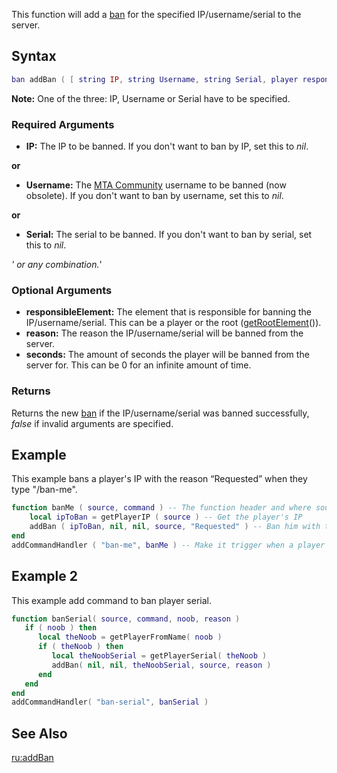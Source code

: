 This function will add a [ban](/docs/ban.md "wikilink") for the specified IP/username/serial to the server.

Syntax
------

``` lua
ban addBan ( [ string IP, string Username, string Serial, player responsibleElement, string reason, int seconds = 0 ] )         
```

**Note:** One of the three: IP, Username or Serial have to be specified.

### Required Arguments

-   **IP:** The IP to be banned. If you don't want to ban by IP, set this to *nil*.

**or**

-   **Username:** The [MTA Community](http://community.mtasa.com/) username to be banned (now obsolete). If you don't want to ban by username, set this to *nil*.

**or**

-   **Serial:** The serial to be banned. If you don't want to ban by serial, set this to *nil*.

*' or any combination.*'

### Optional Arguments

-   **responsibleElement:** The element that is responsible for banning the IP/username/serial. This can be a player or the root ([getRootElement](/docs/getrootelement.md "wikilink")()).
-   **reason:** The reason the IP/username/serial will be banned from the server.
-   **seconds:** The amount of seconds the player will be banned from the server for. This can be 0 for an infinite amount of time.

### Returns

Returns the new [ban](/docs/ban.md "wikilink") if the IP/username/serial was banned successfully, *false* if invalid arguments are specified.

Example
-------

This example bans a player's IP with the reason “Requested” when they type "/ban-me".

``` lua
function banMe ( source, command ) -- The function header and where source is defined
    local ipToBan = getPlayerIP ( source ) -- Get the player's IP
    addBan ( ipToBan, nil, nil, source, "Requested" ) -- Ban him with the reason; Requested
end
addCommandHandler ( "ban-me", banMe ) -- Make it trigger when a player types "/ban-me"
```

Example 2
---------

This example add command to ban player serial.

``` lua
function banSerial( source, command, noob, reason )
   if ( noob ) then
      local theNoob = getPlayerFromName( noob )
      if ( theNoob ) then
         local theNoobSerial = getPlayerSerial( theNoob )
         addBan( nil, nil, theNoobSerial, source, reason )
      end
   end
end
addCommandHandler( "ban-serial", banSerial )
```

See Also
--------

[ru:addBan](/docs/ru:addban.md "wikilink")
